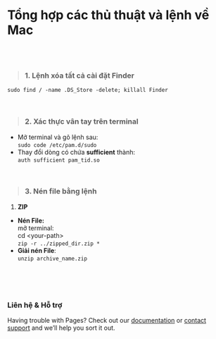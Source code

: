 # Tổng hợp các thủ thuật và lệnh về Mac
<br/><br/>
> ### 1. Lệnh xóa tất cả cài đặt Finder

```sudo find / -name .DS_Store -delete; killall Finder```

<br/>

> ### 2. Xác thực vân tay trên terminal

- Mở terminal và gõ lệnh sau:\
```sudo code /etc/pam.d/sudo```
- Thay đổi dòng có chứa **sufficient** thành:\
```auth sufficient pam_tid.so```

<br/>

> ### 3. Nén file bằng lệnh

1. **ZIP**
- __Nén File:__\
mở terminal:\
cd \<your-path\>\
```zip -r ../zipped_dir.zip *```
- __Giải nén File__:\
```unzip archive_name.zip```


<br/><br/><br/>
### Liên hệ & Hỗ trợ

Having trouble with Pages? Check out our [documentation](https://docs.github.com/categories/github-pages-basics/) or [contact support](https://github.com/contact) and we’ll help you sort it out.
